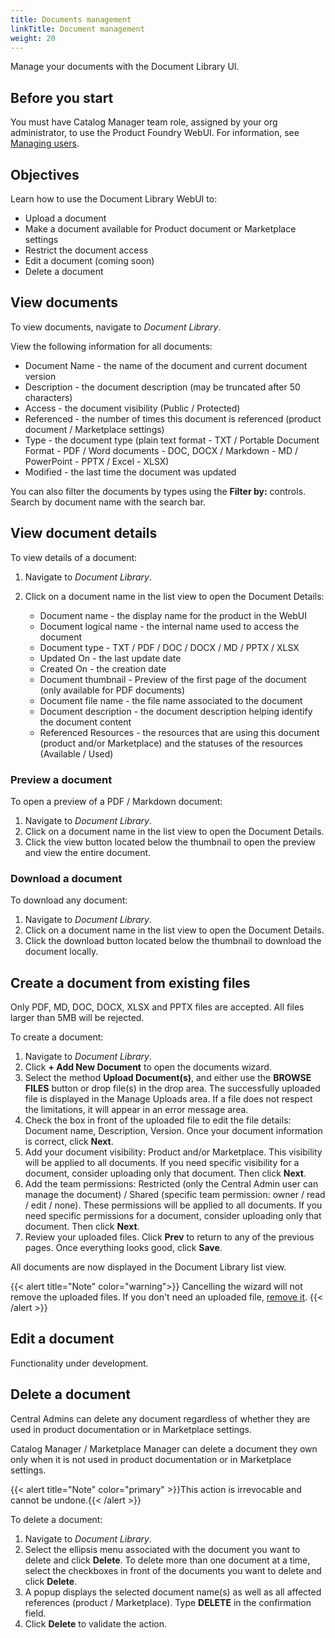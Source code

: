 ```yaml
---
title: Documents management
linkTitle: Document management
weight: 20
---
```


Manage your documents with the Document Library UI.

## Before you start

You must have Catalog Manager team role, assigned by your org administrator, to use the Product Foundry WebUI. For information, see [Managing users](https://docs.axway.com/bundle/platform-management/page/docs/management_guide/organizations/managing_organizations/index.html#managing-users).

## Objectives

Learn how to use the Document Library WebUI to:

* Upload a document
* Make a document available for Product document or Marketplace settings
* Restrict the document access
* Edit a document (coming soon)
* Delete a document

## View documents

To view documents, navigate to *Document Library*.

View the following information for all documents:

* Document Name - the name of the document and current document version
* Description - the document description (may be truncated after 50 characters)
* Access - the document visibility (Public / Protected)
* Referenced - the number of times this document is referenced (product document / Marketplace settings)
* Type - the document type (plain text format - TXT / Portable Document Format - PDF / Word documents - DOC, DOCX / Markdown - MD / PowerPoint - PPTX / Excel - XLSX)
* Modified - the last time the document was updated

You can also filter the documents by types using the **Filter by:** controls. Search by document name with the search bar.

## View document details

To view details of a document:

1. Navigate to *Document Library*.
2. Click on a document name in the list view to open the Document Details:

    * Document name - the display name for the product in the WebUI
    * Document logical name - the internal name used to access the document
    * Document type - TXT / PDF / DOC / DOCX / MD / PPTX / XLSX
    * Updated On - the last update date
    * Created On - the creation date
    * Document thumbnail - Preview of the first page of the document (only available for PDF documents)
    * Document file name - the file name associated to the document
    * Document description - the document description helping identify the document content
    * Referenced Resources - the resources that are using this document (product and/or Marketplace) and the statuses of the resources (Available / Used)

### Preview a document

To open a preview of a PDF / Markdown document:

1. Navigate to *Document Library*.
2. Click on a document name in the list view to open the Document Details.
3. Click the view button located below the thumbnail to open the preview and view the entire document.

### Download a document

To download any document:

1. Navigate to *Document Library*.
2. Click on a document name in the list view to open the Document Details.
3. Click the download button located below the thumbnail to download the document locally.

## Create a document from existing files

Only PDF, MD, DOC, DOCX, XLSX and PPTX files are accepted. All files larger than 5MB will be rejected.

To create a document:

1. Navigate to *Document Library*.
2. Click **+ Add New Document** to open the documents wizard.
3. Select the method **Upload Document(s)**, and either use the **BROWSE FILES** button or drop file(s) in the drop area. The successfully uploaded file is displayed in the Manage Uploads area. If a file does not respect the limitations, it will appear in an error message area.
4. Check the box in front of the uploaded file to edit the file details: Document name, Description, Version. Once your document information is correct, click **Next**.
5. Add your document visibility: Product and/or Marketplace. This visibility will be applied to all documents. If you need specific visibility for a document, consider uploading only that document. Then click **Next**.
6. Add the team permissions: Restricted (only the Central Admin user can manage the document) / Shared (specific team permission: owner / read / edit / none). These permissions will be applied to all documents. If you need specific permissions for a document, consider uploading only that document. Then click **Next**.
7. Review your uploaded files. Click **Prev** to return to any of the previous pages. Once everything looks good, click **Save**.

All documents are now displayed in the Document Library list view.

{{< alert title="Note" color="warning">}}
Cancelling the wizard will not remove the uploaded files. If you don't need an uploaded file, [remove it](#delete-a-document).
{{< /alert >}}

## Edit a document

Functionality under development.

## Delete a document

Central Admins can delete any document regardless of whether they are used in product documentation or in Marketplace settings.

Catalog Manager / Marketplace Manager can delete a document they own only when it is not used in product documentation or in Marketplace settings.

{{< alert title="Note" color="primary" >}}This action is irrevocable and cannot be undone.{{< /alert >}}

To delete a document:

1. Navigate to *Document Library*.
2. Select the ellipsis menu associated with the document you want to delete and click **Delete**. To delete more than one document at a time, select the checkboxes in front of the documents you want to delete and click  **Delete**.
3. A popup displays the selected document name(s) as well as all affected references (product / Marketplace). Type **DELETE** in the confirmation field.
4. Click **Delete** to validate the action.
